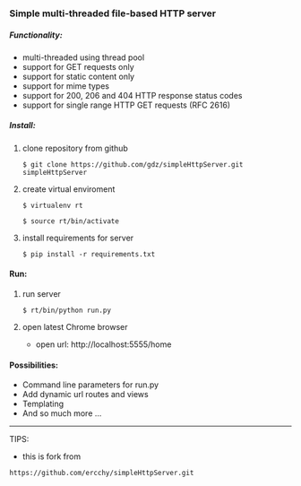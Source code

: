 ### Simple multi-threaded file-based HTTP server

##### Functionality:
* multi-threaded using thread pool
* support for GET requests only
* support for static content only
* support for mime types
* support for 200, 206 and 404 HTTP response status codes
* support for single range HTTP GET requests (RFC 2616)

##### Install:

1. clone repository from github
	```
	$ git clone https://github.com/gdz/simpleHttpServer.git simpleHttpServer
	```

2. create virtual enviroment
	```
	$ virtualenv rt
	```
	```
	$ source rt/bin/activate
	```

3. install requirements for server
	```
	$ pip install -r requirements.txt
	```

#### Run:

1. run server

	```
	$ rt/bin/python run.py
	```

2. open latest Chrome browser
    * open url: http://localhost:5555/home


#### Possibilities:
* Command line parameters for run.py
* Add dynamic url routes and views
* Templating
* And so much more ...



---

TIPS:

- this is fork from
```
https://github.com/ercchy/simpleHttpServer.git
```
